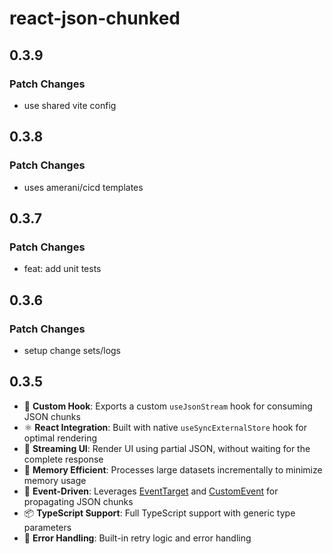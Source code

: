 # react-json-chunked

## 0.3.9

### Patch Changes

- use shared vite config

## 0.3.8

### Patch Changes

- uses amerani/cicd templates

## 0.3.7

### Patch Changes

- feat: add unit tests

## 0.3.6

### Patch Changes

- setup change sets/logs

## 0.3.5

- 🎣 **Custom Hook**: Exports a custom `useJsonStream` hook for consuming JSON chunks
- ⚛️ **React Integration**: Built with native `useSyncExternalStore` hook for optimal rendering
- 🎨 **Streaming UI**: Render UI using partial JSON, without waiting for the complete response
- 🧠 **Memory Efficient**: Processes large datasets incrementally to minimize memory usage
- 🎯 **Event-Driven**: Leverages [EventTarget](https://developer.mozilla.org/en-US/docs/Web/API/EventTarget) and [CustomEvent](https://developer.mozilla.org/en-US/docs/Web/API/CustomEvent/CustomEvent) for propagating JSON chunks
- 📦 **TypeScript Support**: Full TypeScript support with generic type parameters
- 🔄 **Error Handling**: Built-in retry logic and error handling
